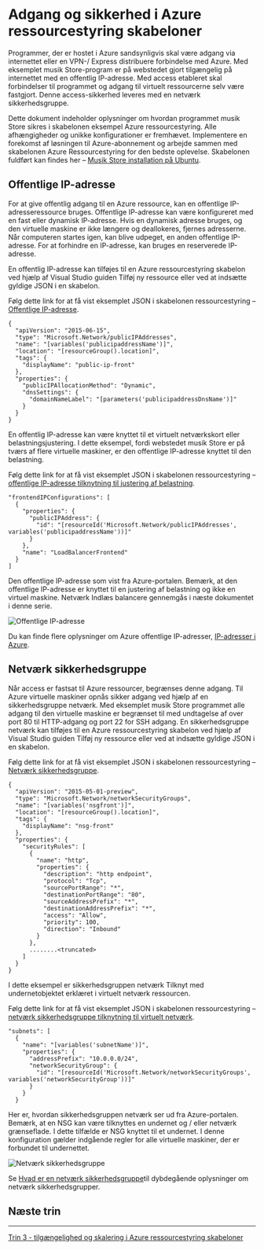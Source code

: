 <properties
   pageTitle="Adgang og sikkerhed i Azure ressourcestyring skabeloner | Microsoft Azure" 
   description="Azure virtuelt DotNet Core selvstudium"
   services="virtual-machines-linux"
   documentationCenter="virtual-machines"
   authors="neilpeterson"
   manager="timlt"
   editor="tysonn"
   tags="azure-service-management"/>

<tags
   ms.service="virtual-machines-linux"
   ms.devlang="na"
   ms.topic="article"
   ms.tgt_pltfrm="vm-linux"
   ms.workload="infrastructure"
   ms.date="09/21/2016"
   ms.author="nepeters"/>

# <a name="access-and-security-in-azure-resource-manager-templates"></a>Adgang og sikkerhed i Azure ressourcestyring skabeloner

Programmer, der er hostet i Azure sandsynligvis skal være adgang via internettet eller en VPN-/ Express distribuere forbindelse med Azure. Med eksemplet musik Store-program er på webstedet gjort tilgængelig på internettet med en offentlig IP-adresse. Med access etableret skal forbindelser til programmet og adgang til virtuelt ressourcerne selv være fastgjort. Denne access-sikkerhed leveres med en netværk sikkerhedsgruppe. 

Dette dokument indeholder oplysninger om hvordan programmet musik Store sikres i skabelonen eksempel Azure ressourcestyring. Alle afhængigheder og unikke konfigurationer er fremhævet. Implementere en forekomst af løsningen til Azure-abonnement og arbejde sammen med skabelonen Azure Ressourcestyring for den bedste oplevelse. Skabelonen fuldført kan findes her – [Musik Store installation på Ubuntu](https://github.com/Microsoft/dotnet-core-sample-templates/tree/master/dotnet-core-music-linux).


## <a name="public-ip-address"></a>Offentlige IP-adresse

For at give offentlig adgang til en Azure ressource, kan en offentlige IP-adresseressource bruges. Offentlige IP-adresse kan være konfigureret med en fast eller dynamisk IP-adresse. Hvis en dynamisk adresse bruges, og den virtuelle maskine er ikke længere og deallokeres, fjernes adresserne. Når computeren startes igen, kan blive udpeget, en anden offentlige IP-adresse. For at forhindre en IP-adresse, kan bruges en reserverede IP-adresse. 

En offentlig IP-adresse kan tilføjes til en Azure ressourcestyring skabelon ved hjælp af Visual Studio guiden Tilføj ny ressource eller ved at indsætte gyldige JSON i en skabelon. 

Følg dette link for at få vist eksemplet JSON i skabelonen ressourcestyring – [Offentlige IP-adresse](https://github.com/Microsoft/dotnet-core-sample-templates/blob/master/dotnet-core-music-linux/azuredeploy.json#L121).


```none
{
  "apiVersion": "2015-06-15",
  "type": "Microsoft.Network/publicIPAddresses",
  "name": "[variables('publicipaddressName')]",
  "location": "[resourceGroup().location]",
  "tags": {
    "displayName": "public-ip-front"
  },
  "properties": {
    "publicIPAllocationMethod": "Dynamic",
    "dnsSettings": {
      "domainNameLabel": "[parameters('publicipaddressDnsName')]"
    }
  }
}
```

En offentlig IP-adresse kan være knyttet til et virtuelt netværkskort eller belastningsjustering. I dette eksempel, fordi webstedet musik Store er på tværs af flere virtuelle maskiner, er den offentlige IP-adresse knyttet til den belastning.

Følg dette link for at få vist eksemplet JSON i skabelonen ressourcestyring – [offentlige IP-adresse tilknytning til justering af belastning](https://github.com/Microsoft/dotnet-core-sample-templates/blob/master/dotnet-core-music-linux/azuredeploy.json#L208).

```none
"frontendIPConfigurations": [
  {
    "properties": {
      "publicIPAddress": {
        "id": "[resourceId('Microsoft.Network/publicIPAddresses', variables('publicipaddressName'))]"
      }
    },
    "name": "LoadBalancerFrontend"
  }
]
```

Den offentlige IP-adresse som vist fra Azure-portalen. Bemærk, at den offentlige IP-adresse er knyttet til en justering af belastning og ikke en virtuel maskine. Netværk Indlæs balancere gennemgås i næste dokumentet i denne serie.

![Offentlige IP-adresse](./media/virtual-machines-linux-dotnet-core/pubip.png)

Du kan finde flere oplysninger om Azure offentlige IP-adresser, [IP-adresser i Azure](../virtual-network/virtual-network-ip-addresses-overview-arm.md).

## <a name="network-security-group"></a>Netværk sikkerhedsgruppe

Når access er fastsat til Azure ressourcer, begrænses denne adgang. Til Azure virtuelle maskiner opnås sikker adgang ved hjælp af en sikkerhedsgruppe netværk. Med eksemplet musik Store programmet alle adgang til den virtuelle maskine er begrænset til med undtagelse af over port 80 til HTTP-adgang og port 22 for SSH adgang. En sikkerhedsgruppe netværk kan tilføjes til en Azure ressourcestyring skabelon ved hjælp af Visual Studio guiden Tilføj ny ressource eller ved at indsætte gyldige JSON i en skabelon.

Følg dette link for at få vist eksemplet JSON i skabelonen ressourcestyring – [Netværk sikkerhedsgruppe](https://github.com/Microsoft/dotnet-core-sample-templates/blob/master/dotnet-core-music-linux/azuredeploy.json#L68).

```none
{
  "apiVersion": "2015-05-01-preview",
  "type": "Microsoft.Network/networkSecurityGroups",
  "name": "[variables('nsgfront')]",
  "location": "[resourceGroup().location]",
  "tags": {
    "displayName": "nsg-front"
  },
  "properties": {
    "securityRules": [
      {
        "name": "http",
        "properties": {
          "description": "http endpoint",
          "protocol": "Tcp",
          "sourcePortRange": "*",
          "destinationPortRange": "80",
          "sourceAddressPrefix": "*",
          "destinationAddressPrefix": "*",
          "access": "Allow",
          "priority": 100,
          "direction": "Inbound"
        }
      },
      ........<truncated> 
    ]
  }
}
```

I dette eksempel er sikkerhedsgruppen netværk Tilknyt med undernetobjektet erklæret i virtuelt netværk ressourcen. 

Følg dette link for at få vist eksemplet JSON i skabelonen ressourcestyring – [netværk sikkerhedsgruppe tilknytning til virtuelt netværk](https://github.com/Microsoft/dotnet-core-sample-templates/blob/master/dotnet-core-music-linux/azuredeploy.json#L158).


```none
"subnets": [
  {
    "name": "[variables('subnetName')]",
    "properties": {
      "addressPrefix": "10.0.0.0/24",
      "networkSecurityGroup": {
        "id": "[resourceId('Microsoft.Network/networkSecurityGroups', variables('networkSecurityGroup'))]"
      }
    }
  }
```

Her er, hvordan sikkerhedsgruppen netværk ser ud fra Azure-portalen. Bemærk, at en NSG kan være tilknyttes en undernet og / eller netværk grænseflade. I dette tilfælde er NSG knyttet til et undernet. I denne konfiguration gælder indgående regler for alle virtuelle maskiner, der er forbundet til undernettet.

![Netværk sikkerhedsgruppe](./media/virtual-machines-linux-dotnet-core/nsg.png)

Se [Hvad er en netværk sikkerhedsgruppe]( https://azure.microsoft.com/documentation/articles/virtual-networks-nsg/)til dybdegående oplysninger om netværk sikkerhedsgrupper.

## <a name="next-step"></a>Næste trin

<hr>

[Trin 3 - tilgængelighed og skalering i Azure ressourcestyring skabeloner](./virtual-machines-linux-dotnet-core-4-availability-scale.md)
